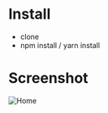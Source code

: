 # Install
- clone
- npm install / yarn install

# Screenshot
![Home](https://images.azharimm.tk/translate.gif)
